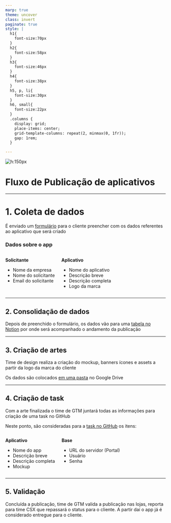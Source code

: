 ```yaml
---
marp: true
theme: uncover
class: invert
paginate: true
style: |
  h1{
    font-size:70px
  }
  h2{
    font-size:58px
  }
  h3{
    font-size:46px
  }
  h4{
    font-size:38px
  }
  h5, p, li{
    font-size:30px
  }
  h6, small{
    font-size:22px
  }
  .columns {
    display: grid;
    place-items: center;
    grid-template-columns: repeat(2, minmax(0, 1fr));
    gap: 1rem;
  }

---
```






![h:150px](https://miro.medium.com/v2/resize:fit:614/1*vTCo4Bkhxp9uZ-AiSdBPCA.png)


# Fluxo de <a>Publicação</a> de aplicativos

<!-- _footer: Zydon Tecnologia - 2023 -->





---





# 1. Coleta de dados

É enviado um [formulário](https://tally.so/r/w8qKkO) para o cliente preencher com os
dados referentes ao aplicativo que será criado

### Dados sobre o app

<div class="columns">
  <div>
  
  **Solicitante**
  - Nome da empresa
  - Nome do solicitante
  - Email do solicitante
  </div>
  <div>
  
  **Aplicativo**
  - Nome do aplicativo
  - Descrição breve
  - Descrição completa
  - Logo da marca
  </div>
</div>





---





## 2. Consolidação de dados
Depois de preenchido o formulário, os dados
vão para uma [tabela no Notion](https://www.notion.so/Solicita-o-de-aplicativos-zydonb2b-3a3944fe2ab545398c9c88e63bb0a052) por onde será
acompanhado o andamento da publicação





---





## 3. Criação de artes
Time de design realiza a criação do mockup, banners
ícones e assets a partir da logo da marca do cliente

Os dados são colocados [em uma pasta](https://drive.google.com/drive/u/1/folders/1tKEdgPPUe3Bm3eIMPh7L0ofaDIrEbrvQ) no Google Drive





---





## 4. Criação de task

Com a arte finalizada o time de GTM juntará todas as
informações para criação de uma task no GitHub

Neste ponto, são consideradas para a [task no GitHub](https://github.com/zydontecnologia/pec_mobile/issues/88) os itens:

<div class="columns">
  <div>
  
  **Aplicativo**
  - Nome do app
  - Descrição breve
  - Descrição completa
  - Mockup
  </div>
  <div>

  **Base**
  - URL do servidor (Portal)
  - Usuário
  - Senha
  </div>
</div>





---





## 5. Validação
Concluída a publicação, time de GTM valida a publicação
nas lojas, reporta para time CSX que repassará o status para o
cliente. A partir daí o app já é considerado entregue para o cliente.




